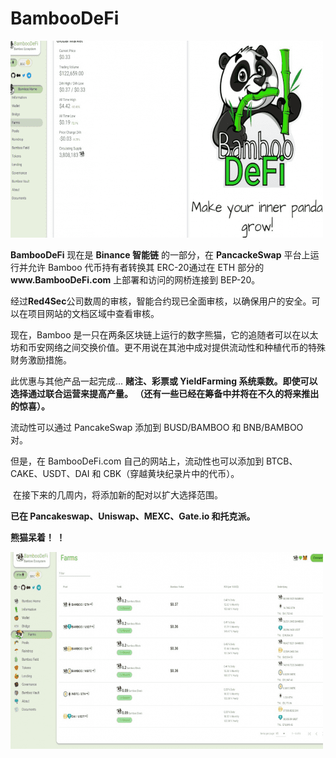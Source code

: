 # BambooDeFi


![idsnd](idsnd.png)

<p><strong>BambooDeFi</strong> 现在是 <strong>Binance 智能链</strong> 的一部分，在 <strong>PancackeSwap</strong> 平台上运行并允许 Bamboo 代币持有者转换其 ERC-20通过在 ETH 部分的 <strong>www.BambooDeFi.com</strong> 上部署和访问的网桥连接到 BEP-20。</p>
<p>经过<strong>Red4Sec</strong>公司数周的审核，智能合约现已全面审核，以确保用户的安全。可以在项目网站的文档区域中查看审核。</p>
<p>现在，Bamboo 是一只在两条区块链上运行的数字熊猫，它的追随者可以在以太坊和币安网络之间交换价值。更不用说在其池中成对提供流动性和种植代币的特殊财务激励措施。&nbsp;</p>
<p>此优惠与其他产品一起完成... <strong>赌注、彩票或 YieldFarming 系统乘数。即使可以选择通过联合运营来提高产量。 （还有一些已经在筹备中并将在不久的将来推出的惊喜）。</strong></p>
<p>流动性可以通过 PancakeSwap 添加到 BUSD/BAMBOO 和 BNB/BAMBOO 对。&nbsp;</p>
<p>但是，在 BambooDeFi.com 自己的网站上，流动性也可以添加到 BTCB、CAKE、USDT、DAI 和 CBK（穿越黄块纪录片中的代币）。</p>
<p>&nbsp;在接下来的几周内，将添加新的配对以扩大选择范围。&nbsp;</p>
<p><strong>已在 Pancakeswap、Uniswap、MEXC、Gate.io 和托克派。</strong></p>
<p><strong>熊猫呆着！ ！</strong></p>

![gfdg](gfdg.png)
